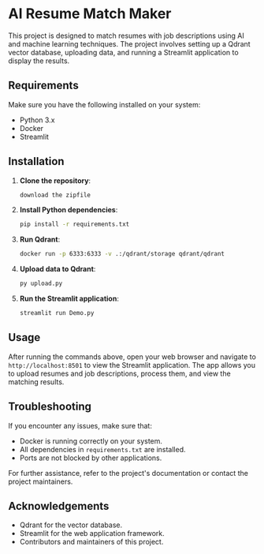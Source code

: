 # AI Resume Match Maker

This project is designed to match resumes with job descriptions using AI and machine learning techniques. The project involves setting up a Qdrant vector database, uploading data, and running a Streamlit application to display the results.

## Requirements

Make sure you have the following installed on your system:

- Python 3.x
- Docker
- Streamlit

## Installation

1. **Clone the repository**:
    ```sh
    download the zipfile
    ```

2. **Install Python dependencies**:
    ```sh
    pip install -r requirements.txt
    ```

3. **Run Qdrant**:
    ```sh
    docker run -p 6333:6333 -v .:/qdrant/storage qdrant/qdrant
    ```

4. **Upload data to Qdrant**:
    ```sh
    py upload.py
    ```

5. **Run the Streamlit application**:
    ```sh
    streamlit run Demo.py
    ```


## Usage

After running the commands above, open your web browser and navigate to `http://localhost:8501` to view the Streamlit application. The app allows you to upload resumes and job descriptions, process them, and view the matching results.

## Troubleshooting

If you encounter any issues, make sure that:
- Docker is running correctly on your system.
- All dependencies in `requirements.txt` are installed.
- Ports are not blocked by other applications.

For further assistance, refer to the project's documentation or contact the project maintainers.

## Acknowledgements

- Qdrant for the vector database.
- Streamlit for the web application framework.
- Contributors and maintainers of this project.

